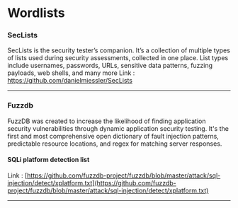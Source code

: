 # Wordlists

### SecLists

SecLists is the security tester’s companion. It’s a collection of multiple types of lists used during security assessments, collected in one place. List types include usernames, passwords, URLs, sensitive data patterns, fuzzing payloads, web shells, and many more Link : https://github.com/danielmiessler/SecLists

***

### Fuzzdb

FuzzDB was created to increase the likelihood of finding application security vulnerabilities through dynamic application security testing. It's the first and most comprehensive open dictionary of fault injection patterns, predictable resource locations, and regex for matching server responses.

#### SQLi platform detection list

Link : [https://github.com/fuzzdb-project/fuzzdb/blob/master/attack/sql-injection/detect/xplatform.txt](https://github.com/fuzzdb-project/fuzzdb/blob/master/attack/sql-injection/detect/xplatform.txt)

***
